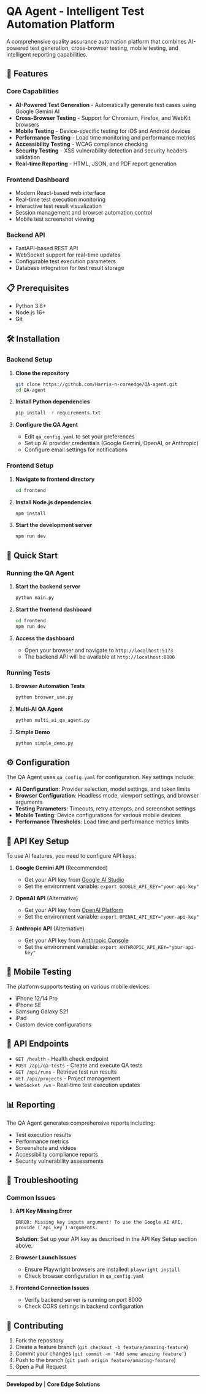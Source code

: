 ﻿# QA Agent - Intelligent Test Automation Platform

A comprehensive quality assurance automation platform that combines AI-powered test generation, cross-browser testing, mobile testing, and intelligent reporting capabilities.

## 🚀 Features

### Core Capabilities
- **AI-Powered Test Generation** - Automatically generate test cases using Google Gemini AI
- **Cross-Browser Testing** - Support for Chromium, Firefox, and WebKit browsers
- **Mobile Testing** - Device-specific testing for iOS and Android devices
- **Performance Testing** - Load time monitoring and performance metrics
- **Accessibility Testing** - WCAG compliance checking
- **Security Testing** - XSS vulnerability detection and security headers validation
- **Real-time Reporting** - HTML, JSON, and PDF report generation

### Frontend Dashboard
- Modern React-based web interface
- Real-time test execution monitoring
- Interactive test result visualization
- Session management and browser automation control
- Mobile test screenshot viewing

### Backend API
- FastAPI-based REST API
- WebSocket support for real-time updates
- Configurable test execution parameters
- Database integration for test result storage

## 📋 Prerequisites

- Python 3.8+
- Node.js 16+
- Git

## 🛠️ Installation

### Backend Setup

1. **Clone the repository**
   ```bash
   git clone https://github.com/Harris-n-coreedge/QA-agent.git
   cd QA-agent
   ```

2. **Install Python dependencies**
   ```bash
   pip install -r requirements.txt
   ```

3. **Configure the QA Agent**
   - Edit `qa_config.yaml` to set your preferences
   - Set up AI provider credentials (Google Gemini, OpenAI, or Anthropic)
   - Configure email settings for notifications

### Frontend Setup

1. **Navigate to frontend directory**
   ```bash
   cd frontend
   ```

2. **Install Node.js dependencies**
   ```bash
   npm install
   ```

3. **Start the development server**
   ```bash
   npm run dev
   ```

## 🚀 Quick Start

### Running the QA Agent

1. **Start the backend server**
   ```bash
   python main.py
   ```

2. **Start the frontend dashboard**
   ```bash
   cd frontend
   npm run dev
   ```

3. **Access the dashboard**
   - Open your browser and navigate to `http://localhost:5173`
   - The backend API will be available at `http://localhost:8000`

### Running Tests

1. **Browser Automation Tests**
   ```bash
   python broswer_use.py
   ```

2. **Multi-AI QA Agent**
   ```bash
   python multi_ai_qa_agent.py
   ```

3. **Simple Demo**
   ```bash
   python simple_demo.py
   ```

## ⚙️ Configuration

The QA Agent uses `qa_config.yaml` for configuration. Key settings include:

- **AI Configuration**: Provider selection, model settings, and token limits
- **Browser Configuration**: Headless mode, viewport settings, and browser arguments
- **Testing Parameters**: Timeouts, retry attempts, and screenshot settings
- **Mobile Testing**: Device configurations for various mobile devices
- **Performance Thresholds**: Load time and performance metrics limits

## 🔑 API Key Setup

To use AI features, you need to configure API keys:

1. **Google Gemini API** (Recommended)
   - Get your API key from [Google AI Studio](https://makersuite.google.com/app/apikey)
   - Set the environment variable: `export GOOGLE_API_KEY="your-api-key"`

2. **OpenAI API** (Alternative)
   - Get your API key from [OpenAI Platform](https://platform.openai.com/api-keys)
   - Set the environment variable: `export OPENAI_API_KEY="your-api-key"`

3. **Anthropic API** (Alternative)
   - Get your API key from [Anthropic Console](https://console.anthropic.com/)
   - Set the environment variable: `export ANTHROPIC_API_KEY="your-api-key"`

## 📱 Mobile Testing

The platform supports testing on various mobile devices:

- iPhone 12/14 Pro
- iPhone SE
- Samsung Galaxy S21
- iPad
- Custom device configurations

## 🔧 API Endpoints

- `GET /health` - Health check endpoint
- `POST /api/qa-tests` - Create and execute QA tests
- `GET /api/runs` - Retrieve test run results
- `GET /api/projects` - Project management
- `WebSocket /ws` - Real-time test execution updates

## 📊 Reporting

The QA Agent generates comprehensive reports including:

- Test execution results
- Performance metrics
- Screenshots and videos
- Accessibility compliance reports
- Security vulnerability assessments

## 🐛 Troubleshooting

### Common Issues

1. **API Key Missing Error**
   ```
   ERROR: Missing key inputs argument! To use the Google AI API, provide (`api_key`) arguments.
   ```
   **Solution**: Set up your API key as described in the API Key Setup section above.

2. **Browser Launch Issues**
   - Ensure Playwright browsers are installed: `playwright install`
   - Check browser configuration in `qa_config.yaml`

3. **Frontend Connection Issues**
   - Verify backend server is running on port 8000
   - Check CORS settings in backend configuration

## 🤝 Contributing

1. Fork the repository
2. Create a feature branch (`git checkout -b feature/amazing-feature`)
3. Commit your changes (`git commit -m 'Add some amazing feature'`)
4. Push to the branch (`git push origin feature/amazing-feature`)
5. Open a Pull Request

---


**Developed by** | **Core Edge Solutions**
